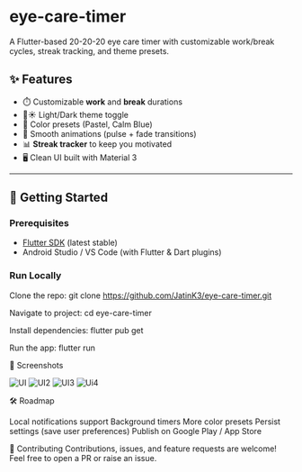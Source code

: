 # eye-care-timer
A Flutter-based 20-20-20 eye care timer with customizable work/break cycles, streak tracking, and theme presets.

## ✨ Features
- ⏱️ Customizable **work** and **break** durations
- 🌙☀️ Light/Dark theme toggle
- 🎨 Color presets (Pastel, Calm Blue)
- 🔄 Smooth animations (pulse + fade transitions)
- 📊 **Streak tracker** to keep you motivated
- 🖥️ Clean UI built with Material 3

---

## 🚀 Getting Started

### Prerequisites
- [Flutter SDK](https://docs.flutter.dev/get-started/install) (latest stable)
- Android Studio / VS Code (with Flutter & Dart plugins)

### Run Locally
Clone the repo:
git clone https://github.com/JatinK3/eye-care-timer.git

Navigate to project:
cd eye-care-timer

Install dependencies:
flutter pub get

Run the app:
flutter run

📸 Screenshots

![UI](https://github.com/user-attachments/assets/dd4eb8ad-6709-4b62-bde6-53ec325a599a)
![UI2](https://github.com/user-attachments/assets/4536063c-f0c8-4d93-a101-7a78a57fa8a6)
![UI3](https://github.com/user-attachments/assets/c572ebc1-c075-4b85-a2c2-b7285ee1b090)
![Ui4](https://github.com/user-attachments/assets/269f62b6-4eb7-4e4e-87fd-aa4c93120a80)

🛠️ Roadmap

 Local notifications support
 Background timers
 More color presets
 Persist settings (save user preferences)
 Publish on Google Play / App Store

🤝 Contributing
Contributions, issues, and feature requests are welcome!
Feel free to open a PR or raise an issue.
